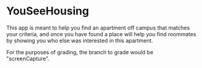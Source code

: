 # YouSeeHousing

This app is meant to help you find an apartment off campus that matches your criteria, and once you have 
found a place will help you find roommates by showing you who else was interested in this apartment. 

For the purposes of grading, the branch to grade would be "screenCapture".  
